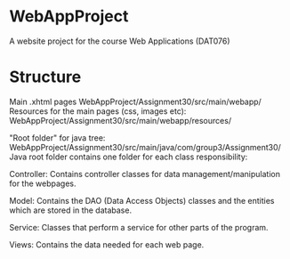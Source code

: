 # WebAppProject
A website project for the course Web Applications (DAT076)

# Structure

Main .xhtml pages WebAppProject/Assignment30/src/main/webapp/
Resources for the main pages (css, images etc):  WebAppProject/Assignment30/src/main/webapp/resources/

"Root folder" for java tree: WebAppProject/Assignment30/src/main/java/com/group3/Assignment30/
Java root folder contains one folder for each class responsibility:

Controller: Contains controller classes for data management/manipulation for the webpages.

Model: Contains the DAO (Data Access Objects) classes and the entities which are stored in the database.

Service: Classes that perform a service for other parts of the program.

Views: Contains the data needed for each web page.

